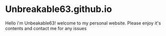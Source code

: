 # Unbreakable63.github.io
Hello i'm Unbeakable63! welcome to my personal website. Please enjoy it's contents and contact me for any issues
